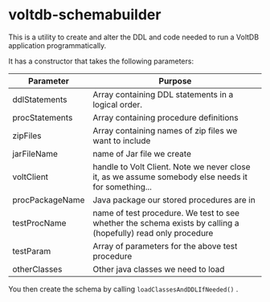 # voltdb-schemabuilder

This is a utility to create and alter the DDL and code needed to run a VoltDB application programmatically. 

It has a constructor that takes the following parameters:

 | Parameter | Purpose |
 | ---       | ---     | 
 |ddlStatements | Array containing DDL statements in a logical order. | 
procStatements| Array containing procedure definitions|
zipFiles |Array containing names of zip files we want to include
jarFileName| name of Jar file we create|
 voltClient |handle to Volt Client. Note we never close it, as we assume somebody else needs it for something...|
procPackageName| Java package our stored procedures are in|
testProcName | name of test procedure. We test to see whether the schema exists by calling a (hopefully) read only procedure |
testParam| Array of parameters for  the above test procedure|
otherClasses | Other java classes we need to load|

You then create the schema by calling ````loadClassesAndDDLIfNeeded()```` .
